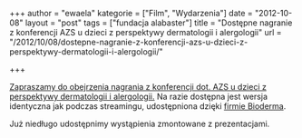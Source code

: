 +++
author = "ewaela"
kategorie = ["Film", "Wydarzenia"]
date = "2012-10-08"
layout = "post"
tags = ["fundacja alabaster"]
title = "Dostępne nagranie z konferencji AZS u dzieci z perspektywy dermatologii i alergologii"
url = "/2012/10/08/dostepne-nagranie-z-konferencji-azs-u-dzieci-z-perspektywy-dermatologii-i-alergologii/"

+++

[Zapraszamy do obejrzenia nagrania z konferencji dot. AZS u dzieci z perspektywy dermatologii i alergologii.][1] Na razie dostępna jest wersja identyczna jak podczas streamingu, udostępniona dzięki [firmie Bioderma][2].

Już niedługo udostępnimy wystąpienia zmontowane z prezentacjami.

 [1]: http://vimeo.com/album/2093956
 [2]: http://www.bioderma.com/pl/bioderma-biologia-wsparciem-dla-dermatologii.html